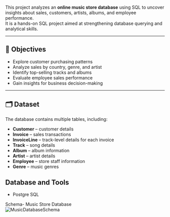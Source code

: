 This project analyzes an **online music store database** using SQL to uncover insights about sales, customers, artists, albums, and employee performance.  
It is a hands-on SQL project aimed at strengthening database querying and analytical skills.

---

## 📌 Objectives
- Explore customer purchasing patterns
- Analyze sales by country, genre, and artist
- Identify top-selling tracks and albums
- Evaluate employee sales performance
- Gain insights for business decision-making

---

## 🗂️ Dataset
The database contains multiple tables, including:
- **Customer** – customer details
- **Invoice** – sales transactions
- **InvoiceLine** – track-level details for each invoice
- **Track** – song details
- **Album** – album information
- **Artist** – artist details
- **Employee** – store staff information
- **Genre** – music genres




## Database and Tools
* Postgre SQL


Schema- Music Store Database  
![MusicDatabaseSchema](https://user-images.githubusercontent.com/112153548/213707717-bfc9f479-52d9-407b-99e1-e94db7ae10a3.png)

